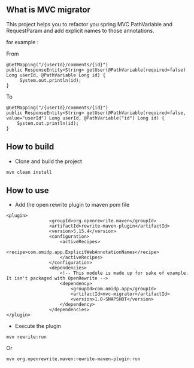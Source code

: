 ## What is MVC migrator

This project helps you to refactor you spring MVC PathVariable and RequestParam and add explicit names to those annotations.

for example : 

From 

```
@GetMapping("/{userId}/comments/{id}")
public ResponseEntity<String> getUser(@PathVariable(required=false) Long userId, @PathVariable Long id) {
	 System.out.println(id);
}
```

To 

```
@GetMapping("/{userId}/comments/{id}")
public ResponseEntity<String> getUser(@PathVariable(required=false, value="userId") Long userId, @PathVariable("id") Long id) {
	System.out.println(id);
}
```

## How to build

- Clone and build the project 

```
mvn clean install
```

## How to use

- Add the open rewrite plugin to maven pom file 

```
<plugin>
				<groupId>org.openrewrite.maven</groupId>
				<artifactId>rewrite-maven-plugin</artifactId>
				<version>5.15.4</version>
				<configuration>
					<activeRecipes>
						<recipe>com.omidp.app.ExplicitWebAnnotationNames</recipe>
					</activeRecipes>					
				</configuration>
				<dependencies>
					<!-- This module is made up for sake of example. It isn't packaged with OpenRewrite -->
					<dependency>
						<groupId>com.omidp.app</groupId>
						<artifactId>mvc-migrator</artifactId>
						<version>1.0-SNAPSHOT</version>
					</dependency>
				</dependencies>
</plugin>
```

- Execute the plugin 

```
mvn rewrite:run
```

Or 

```
mvn org.openrewrite.maven:rewrite-maven-plugin:run
```
